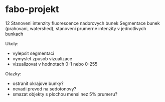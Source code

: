 fabo-projekt
============
12 Stanoveni intenzity fluorescence nadorovych bunek
Segmentace bunek (prahovani, watershed), stanoveni prumerne intenzity v jednotlivych bunkach

Ukoly:

- vylepsit segmentaci
- vymyslet zpusob vizualizace
- vizualizovat v hodnotach 0-1 nebo 0-255


Otazky:

- ostranit okrajove bunky?
- nevadi prevod na sedotonovy?
- smazat objekty s plochou mensi nez 5% prumeru?
